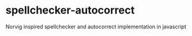 spellchecker-autocorrect
========================

Norvig inspired spellchecker and autocorrect implementation in javascript
